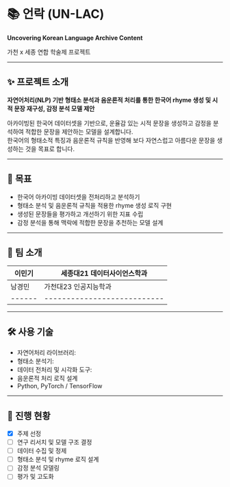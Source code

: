 # 📚 언락 (UN-LAC)

**Uncovering Korean Language Archive Content**

가천 x 세종 연합 학술제 프로젝트

---

## ✨ 프로젝트 소개

**자연어처리(NLP) 기반 형태소 분석과 음운론적 처리를 통한 한국어 rhyme 생성 및 시적 문장 재구성, 감정 분석 모델 제안**

아카이빙된 한국어 데이터셋을 기반으로, 운율감 있는 시적 문장을 생성하고 감정을 분석하여 적합한 문장을 제안하는 모델을 설계합니다.  
한국어의 형태소적 특징과 음운론적 규칙을 반영해 보다 자연스럽고 아름다운 문장을 생성하는 것을 목표로 합니다.

---

## 🎯 목표

- 한국어 아카이빙 데이터셋을 전처리하고 분석하기
- 형태소 분석 및 음운론적 규칙을 적용한 rhyme 생성 로직 구현
- 생성된 문장들을 평가하고 개선하기 위한 지표 수립
- 감정 분석을 통해 맥락에 적합한 문장을 추천하는 모델 설계

---

## 👥 팀 소개

| 이민기 | 세종대21 데이터사이언스학과 |
| ------ | --------------------------- |
| 남경민 | 가천대23 인공지능학과       |
| ------ | --------------------------- |

---

## 🛠 사용 기술

- 자연어처리 라이브러리:
- 형태소 분석기:
- 데이터 전처리 및 시각화 도구:
- 음운론적 처리 로직 설계
- Python, PyTorch / TensorFlow

---

## 📄 진행 현황

- [x] 주제 선정
- [ ] 연구 리서치 및 모델 구조 결정
- [ ] 데이터 수집 및 정제
- [ ] 형태소 분석 및 rhyme 로직 설계
- [ ] 감정 분석 모델링
- [ ] 평가 및 고도화
